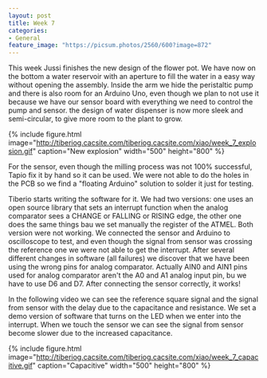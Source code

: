 ```yaml
---
layout: post
title: Week 7
categories:
- General
feature_image: "https://picsum.photos/2560/600?image=872"
---
```


This week Jussi finishes the new design of the flower pot. We have now on the bottom a water reservoir with an aperture to fill the water in a easy way without opening the assembly. Inside the arm we hide the peristaltic pump and there is also room for an Arduino Uno, even though we plan to not use it because we have our sensor board with everything we need to control the pump and sensor. the design of water dispenser is now more sleek and semi-circular, to give more room to the plant to grow.

{% include figure.html image="http://tiberiog.cacsite.com/tiberiog.cacsite.com/xiao/week_7_explosion.gif" caption="New explosion" width="500" height="800" %}


For the sensor, even though the milling process was not 100% successful, Tapio fix it by hand so it can be used. We were not able to do the holes in the PCB so we find a "floating Arduino" solution to solder it just for testing.

Tiberio starts writing the software for it. We had two versions: one uses an open source library that sets an interrupt function when the analog comparator sees a CHANGE or FALLING or RISING edge, the other one does the same things bau we set manually the register of the ATMEL. Both version were not working. We connected the sensor and Arduino to oscilloscope  to test, and even though the signal from sensor was crossing the reference one we were not able to get the interrupt. After several different changes in software (all failures) we discover that we have been using the wrong pins for analog comparator. Actually AIN0 and AIN1 pins used for analog comparator aren't the A0 and A1 analog input pin, bu we have to use D6 and D7. After connecting the sensor correctly, it works!

In the following video we can see the reference square signal and the signal from sensor with the delay due to the capacitance and resistance. We set a demo version of software that turns on the LED when we enter into the interrupt. When we touch the sensor we can see the signal from sensor become slower due to the increased capacitance. 

{% include figure.html image="http://tiberiog.cacsite.com/tiberiog.cacsite.com/xiao/week_7_capacitive.gif" caption="Capacitive" width="500" height="800" %}
